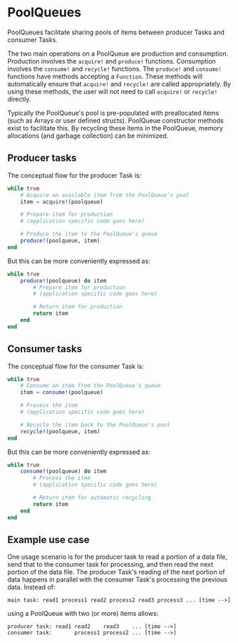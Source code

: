 # PoolQueues

PoolQueues facilitate sharing pools of items between producer Tasks and consumer
Tasks.

The two main operations on a PoolQueue are production and consumption.
Production involves the `acquire!` and `produce!` functions.  Consumption
involves the `consume!` and `recycle!` functions.  The `produce!` and
`consume!` functions have methods accepting a `Function`.  These methods will
automatically ensure that `acquire!` and `recycle!` are called appropriately.
By using these methods, the user will not need to call `acquire!` or `recycle!`
directly.

Typically the PoolQueue's pool is pre-populated with preallocated items (such
as Arrays or user defined structs).  PoolQueue constructor methods exist to
facilitate this.  By recycling these items in the PoolQueue, memory allocations
(and garbage collection) can be minimized.

## Producer tasks

The conceptual flow for the producer Task is:

```julia
while true
    # Acquire an available item from the PoolQueue's pool
    item = acquire!(poolqueue)

    # Prepare item for production
    # (application specific code goes here)

    # Produce the item to the PoolQueue's queue
    produce!(poolqueue, item)
end
```

But this can be more conveniently expressed as:

```julia
while true
    produce!(poolqueue) do item
        # Prepare item for production
        # (application specific code goes here)

        # Return item for production
        return item
    end
end
```

## Consumer tasks

The conceptual flow for the consumer Task is:

```julia
while true
    # Consume an item from the PoolQueue's queue
    item = consume!(poolqueue)

    # Process the item
    # (application specific code goes here)

    # Recycle the item back to the PoolQueue's pool
    recycle!(poolqueue, item)
end
```

But this can be more conveniently expressed as:

```julia
while true
    consume!(poolqueue) do item
        # Process the item
        # (application specific code goes here)

        # Return item for automatic recycling
        return item
    end
end
```

## Example use case

One usage scenario is for the producer task to read a portion of a data file,
send that to the consumer task for processing, and then read the next portion of
the data file.  The producer Task's reading of the next portion of data happens
in parallel with the consumer Task's processing the previous data.  Instead of:

```text
main task: read1 process1 read2 process2 read3 process3 ... [time -->]
```

using a PoolQueue with two (or more) items allows:

```text
producer task: read1 read2    read3    ... [time -->]
consumer task:       process1 process2 ... [time -->]
```
